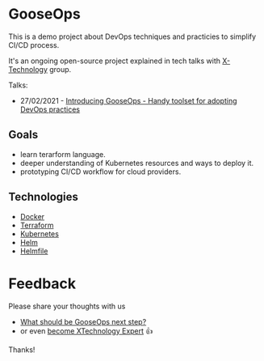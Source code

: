 # GooseOps
This is a demo project about DevOps techniques and practicies to simplify CI/CD process.

It's an ongoing open-source project explained in tech talks with [X-Technology](https://github.com/x-technology) group.

Talks: 
- 27/02/2021 - [Introducing GooseOps - Handy toolset for adopting DevOps practices](https://www.youtube.com/watch?v=3ofIaeM4nls)

## Goals

- learn terarform language.
- deeper understanding of Kubernetes resources and ways to deploy it.
- prototyping CI/CD workflow for cloud providers.

## Technologies

- [Docker](https://www.docker.com/)
- [Terraform](https://www.terraform.io/)
- [Kubernetes](https://kubernetes.io/)
- [Helm](https://helm.sh)
- [Helmfile](https://github.com/roboll/helmfile)

# Feedback

Please share your thoughts with us

- [What should be GooseOps next step?](https://forms.gle/QnRiK1btevgcW2av5) 
- or even [become XTechnology Expert](https://forms.gle/8xc1j7cf8h3sEZ6W8) 👍

Thanks! 
